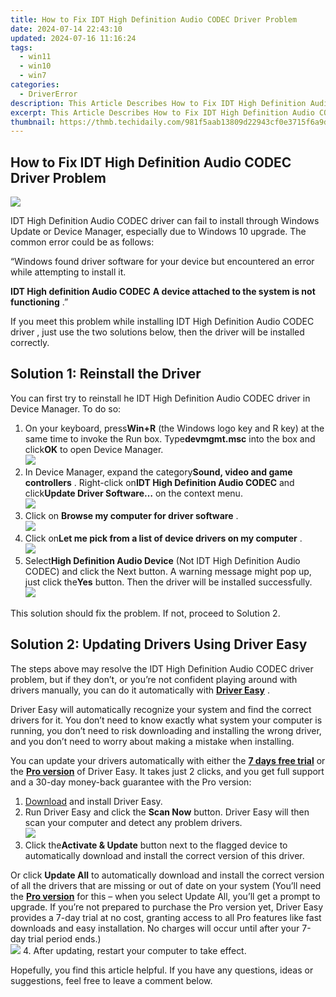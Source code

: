 ```yaml
---
title: How to Fix IDT High Definition Audio CODEC Driver Problem
date: 2024-07-14 22:43:10
updated: 2024-07-16 11:16:24
tags:
  - win11
  - win10
  - win7
categories:
  - DriverError
description: This Article Describes How to Fix IDT High Definition Audio CODEC Driver Problem
excerpt: This Article Describes How to Fix IDT High Definition Audio CODEC Driver Problem
thumbnail: https://thmb.techidaily.com/981f5aab13809d22943cf0e3715f6a9d6dac906b3d14ad5b24428ee14ae4807c.jpg
---
```


## How to Fix IDT High Definition Audio CODEC Driver Problem

![](https://images.drivereasy.com/wp-content/uploads/2018/12/img_5c19c14fe744e.jpg)

 IDT High Definition Audio CODEC driver can fail to install through Windows Update or Device Manager, especially due to Windows 10 upgrade. The common error could be as follows:

 “Windows found driver software for your device but encountered an error while attempting to install it.

 **IDT High definition Audio CODEC**
 **A device attached to the system is not functioning** .”

 If you meet this problem while installing IDT High Definition Audio CODEC driver  , just use the two solutions below, then the driver will be installed correctly.  

## Solution 1: Reinstall the Driver

 You can first try to reinstall he IDT High Definition Audio CODEC driver in Device Manager. To do so:

1. On your keyboard, press**Win+R** (the Windows logo key and R key) at the same time to invoke the Run box. Type**devmgmt.msc** into the box and click**OK** to open Device Manager.  
![](https://images.drivereasy.com/wp-content/uploads/2020/01/DEvice-Manager.jpg)
2. In Device Manager, expand the category**Sound, video and game controllers** . Right-click on**IDT High Definition Audio CODEC** and click**Update Driver Software…** on the context menu.  
![](https://images.drivereasy.com/wp-content/uploads/2019/12/idt-update-driver-software.jpg)
3. Click on **Browse my computer for driver software** .  
![](https://images.drivereasy.com/wp-content/uploads/2019/12/idt-browse-my-computer-for-driver-software.jpg)
4. Click on**Let me pick from a list of device drivers on my computer** .  
![](https://images.drivereasy.com/wp-content/uploads/2019/12/idt-let-me-pick-device-drivers.jpg)
5. Select**High Definition Audio Device** (Not IDT High Definition Audio CODEC) and click the Next button. A warning message might pop up, just click the**Yes** button. Then the driver will be installed successfully.  
![](https://images.drivereasy.com/wp-content/uploads/2019/12/idt-high-definition-audio-driver.jpg)

 This solution should fix the problem. If not, proceed to Solution 2.

## Solution 2: Updating Drivers Using Driver Easy

 The steps above may resolve the IDT High Definition Audio CODEC driver problem, but if they don’t, or you’re not confident playing around with drivers manually,  you can do it automatically with **[Driver Easy](https://tools.techidaily.com/drivereasy/download/)**  .

 Driver Easy will automatically recognize your system and find the correct drivers for it. You don’t need to know exactly what system your computer is running, you don’t need to risk downloading and installing the wrong driver, and you don’t need to worry about making a mistake when installing.

 You can update your drivers automatically with either the [**7 days free trial**](https://tools.techidaily.com/drivereasy/download/) or the [**Pro version**](https://tools.techidaily.com/drivereasy/download/) of Driver Easy. It takes just 2 clicks, and you get full support and a 30-day money-back guarantee with the Pro version:

1. [Download](https://tools.techidaily.com/drivereasy/download/) and install Driver Easy.
2. Run Driver Easy and click the **Scan Now** button. Driver Easy will then scan your computer and detect any problem drivers.  
![](https://www.drivereasy.com/wp-content/uploads/2020/10/6_0_scan-now.jpg)
3. Click the**Activate & Update** button next to the flagged device to automatically download and install the correct version of this driver.  

 Or click **Update All** to automatically download and install the correct version of all the drivers that are missing or out of date on your system (You’ll need the **[Pro version](https://tools.techidaily.com/drivereasy/download/)**  for this – when you select Update All, you’ll get a prompt to upgrade. If you’re not prepared to purchase the Pro version yet, Driver Easy provides a 7-day trial at no cost, granting access to all Pro features like fast downloads and easy installation. No charges will occur until after your 7-day trial period ends.)  
![](https://www.drivereasy.com/wp-content/uploads/2016/07/idt-hd-audio-codec.png)
4. After updating, restart your computer to take effect.

 Hopefully, you find this article helpful. If you have any questions, ideas or suggestions, feel free to leave a comment below.

<ins class="adsbygoogle"
     style="display:block"
     data-ad-format="autorelaxed"
     data-ad-client="ca-pub-7571918770474297"
     data-ad-slot="1223367746"></ins>



<ins class="adsbygoogle"
     style="display:block"
     data-ad-client="ca-pub-7571918770474297"
     data-ad-slot="8358498916"
     data-ad-format="auto"
     data-full-width-responsive="true"></ins>
